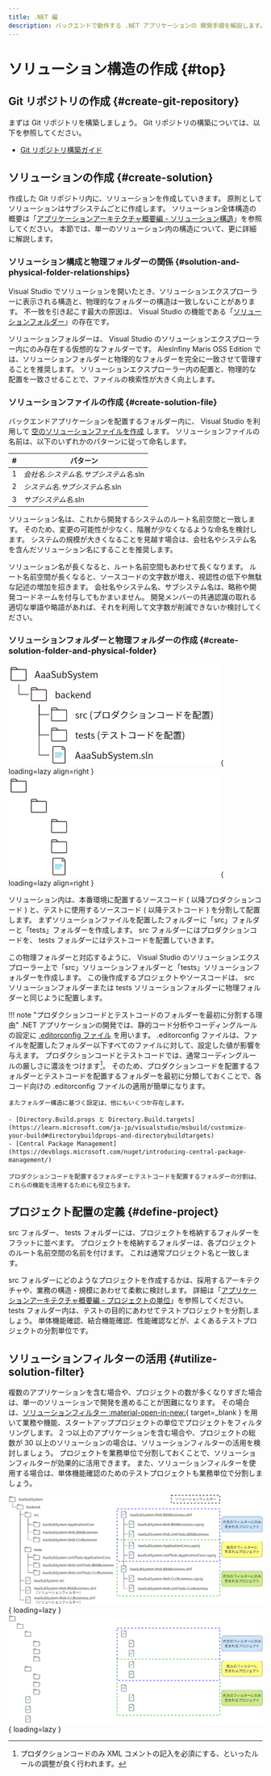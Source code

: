 ```yaml
---
title: .NET 編
description: バックエンドで動作する .NET アプリケーションの 開発手順を解説します。
---
```


# ソリューション構造の作成 {#top}

## Git リポジトリの作成 {#create-git-repository}

まずは Git リポジトリを構築しましょう。
Git リポジトリの構築については、以下を参照してください。

- [Git リポジトリ構築ガイド](../../git/index.md)

## ソリューションの作成 {#create-solution}

作成した Git リポジトリ内に、ソリューションを作成していきます。
原則としてソリューションはサブシステムごとに作成します。
ソリューション全体構造の概要は「[アプリケーションアーキテクチャ概要編 - ソリューション構造](../../../app-architecture/overview/application-structure.md#solution-structure)」を参照してください。
本節では、単一のソリューション内の構造について、更に詳細に解説します。

### ソリューション構成と物理フォルダーの関係 {#solution-and-physical-folder-relationships}

Visual Studio でソリューションを開いたとき、ソリューションエクスプローラーに表示される構造と、物理的なフォルダーの構造は一致しないことがあります。
不一致を引き起こす最大の原因は、 Visual Studio の機能である「[ソリューションフォルダー](https://learn.microsoft.com/ja-jp/visualstudio/ide/solutions-and-projects-in-visual-studio#solution-folder)」の存在です。

ソリューションフォルダーは、 Visual Studio のソリューションエクスプローラー内にのみ存在する仮想的なフォルダーです。
AlesInfiny Maris OSS Edition では、ソリューションフォルダーと物理的なフォルダーを完全に一致させて管理することを推奨します。
ソリューションエクスプローラー内の配置と、物理的な配置を一致させることで、ファイルの検索性が大きく向上します。

### ソリューションファイルの作成 {#create-solution-file}

バックエンドアプリケーションを配置するフォルダー内に、 Visual Studio を利用して [空のソリューションファイルを作成](https://learn.microsoft.com/ja-jp/visualstudio/ide/creating-solutions-and-projects#create-empty-solutions) します。
ソリューションファイルの名前は、以下のいずれかのパターンに従って命名します。

| #   | パターン                                   |
| --- | ------------------------------------------ |
| 1   | *会社名*.*システム名*.*サブシステム名*.sln |
| 2   | *システム名*.*サブシステム名*.sln          |
| 3   | *サブシステム名*.sln                       |

ソリューション名は、これから開発するシステムのルート名前空間と一致します。
そのため、変更の可能性が少なく、階層が少なくなるような命名を検討します。
システムの規模が大きくなることを見越す場合は、会社名やシステム名を含んだソリューション名にすることを推奨します。

ソリューション名が長くなると、ルート名前空間もあわせて長くなります。
ルート名前空間が長くなると、ソースコードの文字数が増え、視認性の低下や無駄な記述の増加を招きます。
会社名やシステム名、サブシステム名は、略称や開発コードネームを付与してもかまいません。
開発メンバーの共通認識の取れる適切な単語や略語があれば、それを利用して文字数が削減できないか検討してください。

### ソリューションフォルダーと物理フォルダーの作成 {#create-solution-folder-and-physical-folder}

![ソリューションの物理フォルダー構造](../../../images/guidebooks/how-to-develop/dotnet/solution-root-folders-light.png#only-light){ loading=lazy align=right }
![ソリューションの物理フォルダー構造](../../../images/guidebooks/how-to-develop/dotnet/solution-root-folders-dark.png#only-dark){ loading=lazy align=right }

ソリューション内は、本番環境に配置するソースコード ( 以降プロダクションコード ) と、テストに使用するソースコード ( 以降テストコード ) を分割して配置します。
まずソリューションファイルを配置したフォルダーに「src」フォルダーと「tests」フォルダーを作成します。
src フォルダーにはプロダクションコードを、 tests フォルダーにはテストコードを配置していきます。

この物理フォルダーと対応するように、 Visual Studio のソリューションエクスプローラー上で「src」ソリューションフォルダーと「tests」ソリューションフォルダーを作成します。
この後作成するプロジェクトやソースコードは、 src ソリューションフォルダーまたは tests ソリューションフォルダーに物理フォルダーと同じように配置します。

!!! note "プロダクションコードとテストコードのフォルダーを最初に分割する理由"
    .NET アプリケーションの開発では、静的コード分析やコーディングルールの設定に [.editorconfig ファイル](https://learn.microsoft.com/ja-jp/visualstudio/ide/create-portable-custom-editor-options) を用います。
    .editorconfig ファイルは、ファイルを配置したフォルダー以下すべてのファイルに対して、設定した値が影響を与えます。
    プロダクションコードとテストコードでは、通常コーディングルールの厳しさに濃淡をつけます[^1]。
    そのため、プロダクションコードを配置するフォルダーとテストコードを配置するフォルダーを最初に分類しておくことで、各コード向けの .editorconfig ファイルの適用が簡単になります。

    またフォルダー構造に基づく設定は、他にもいくつか存在します。

    - [Directory.Build.props と Directory.Build.targets](https://learn.microsoft.com/ja-jp/visualstudio/msbuild/customize-your-build#directorybuildprops-and-directorybuildtargets)
    - [Central Package Management](https://devblogs.microsoft.com/nuget/introducing-central-package-management/)

    プロダクションコードを配置するフォルダーとテストコードを配置するフォルダーの分割は、これらの機能を活用するためにも役立ちます。

## プロジェクト配置の定義 {#define-project}

src フォルダー、 tests フォルダーには、プロジェクトを格納するフォルダーをフラットに並べます。
プロジェクトを格納するフォルダーは、各プロジェクトのルート名前空間の名前を付けます。
これは通常プロジェクト名と一致します。

src フォルダーにどのようなプロジェクトを作成するかは、採用するアーキテクチャや、業務の構造・規模にあわせて柔軟に検討します。
詳細は「[アプリケーションアーキテクチャ概要編 - プロジェクトの単位](../../../app-architecture/overview/application-structure.md#unit-of-project)」を参照してください。
tests フォルダー内は、テストの目的にあわせてテストプロジェクトを分割しましょう。
単体機能確認、結合機能確認、性能確認などが、よくあるテストプロジェクトの分割単位です。

## ソリューションフィルターの活用 {#utilize-solution-filter}

複数のアプリケーションを含む場合や、プロジェクトの数が多くなりすぎた場合は、単一のソリューションで開発を進めることが困難になります。
その場合は、[ソリューションフィルター :material-open-in-new:](https://learn.microsoft.com/ja-jp/visualstudio/msbuild/solution-filters#solution-filter-files){ target=_blank } を用いて業務や機能、スタートアッププロジェクトの単位でプロジェクトをフィルタリングします。
2 つ以上のアプリケーションを含む場合や、プロジェクトの総数が 30 以上のソリューションの場合は、ソリューションフィルターの活用を検討しましょう。
プロジェクトを業務単位で分割しておくことで、ソリューションフィルターが効果的に活用できます。
また、ソリューションフィルターを使用する場合は、単体機能確認のためのテストプロジェクトも業務単位で分割しましょう。

![ソリューションフィルター](../../../images/guidebooks/how-to-develop/dotnet/solution-filter-light.png#only-light){ loading=lazy }
![ソリューションフィルター](../../../images/guidebooks/how-to-develop/dotnet/solution-filter-dark.png#only-dark){ loading=lazy }

[^1]: プロダクションコードのみ XML コメントの記入を必須にする、といったルールの調整が良く行われます。
